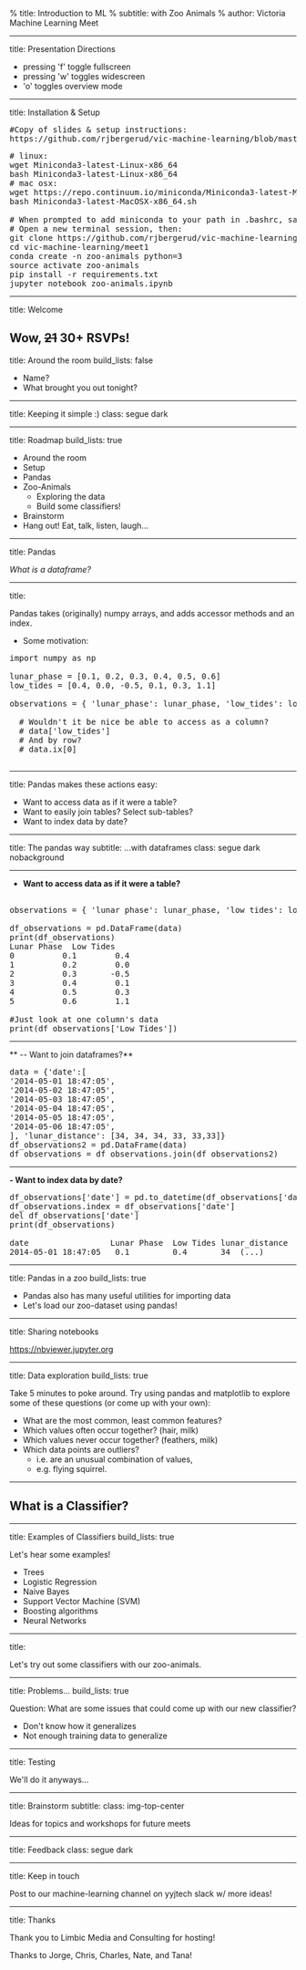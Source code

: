 % title: Introduction to ML
% subtitle: with Zoo Animals
% author: Victoria Machine Learning Meet

---
title: Presentation Directions

- pressing 'f' toggle fullscreen
- pressing 'w' toggles widescreen
- 'o' toggles overview mode

---
title: Installation & Setup

<pre>
#Copy of slides & setup instructions:
https://github.com/rjbergerud/vic-machine-learning/blob/master/meet1/presentation/slides.md
</pre>
<pre>
# linux:
wget Miniconda3-latest-Linux-x86_64
bash Miniconda3-latest-Linux-x86_64
# mac osx:
wget https://repo.continuum.io/miniconda/Miniconda3-latest-MacOSX-x86_64.sh
bash Miniconda3-latest-MacOSX-x86_64.sh

# When prompted to add miniconda to your path in .bashrc, say yes.
# Open a new terminal session, then:
git clone https://github.com/rjbergerud/vic-machine-learning.git
cd vic-machine-learning/meet1
conda create -n zoo-animals python=3
source activate zoo-animals
pip install -r requirements.txt
jupyter notebook zoo-animals.ipynb
</pre>

---
title: Welcome

Wow, <del>21</del> 30+ RSVPs!
---
title: Around the room
build_lists: false

- Name?
- What brought you out tonight?

<!-- Slides for Zoo animals tutorial -->
---
title: Keeping it simple :)
class: segue dark

---
title: Roadmap
build_lists: true

- Around the room
- Setup
- Pandas
- Zoo-Animals
  - Exploring the data
  - Build some classifiers!
- Brainstorm
- Hang out!  Eat, talk, listen, laugh...


---
title: Pandas

*What is a dataframe?*

---
title:

Pandas takes (originally) numpy arrays, and adds accessor methods and an index.

- Some motivation:

<pre class="prettyprint" data-lang="python">
import numpy as np

lunar_phase = [0.1, 0.2, 0.3, 0.4, 0.5, 0.6]
low_tides = [0.4, 0.0, -0.5, 0.1, 0.3, 1.1]

observations = { 'lunar_phase': lunar_phase, 'low_tides': low_tides }

  # Wouldn't it be nice be able to access as a column?
  # data['low_tides']
  # And by row?
  # data.ix[0]

</pre>
---
title: Pandas makes these actions easy:

- Want to access data as if it were a table?
- Want to easily join tables?  Select sub-tables?  
- Want to index data by date?

---
title: The pandas way
subtitle: ...with dataframes
class: segue dark nobackground

<!-- Live code this -->
---
- **Want to access data as if it were a table?**

<pre class="prettyprint" data-lang=python>

observations = { 'lunar phase': lunar_phase, 'low tides': low_tides }

df_observations = pd.DataFrame(data)
print(df_observations)
Lunar Phase  Low Tides
0          0.1        0.4
1          0.2        0.0
2          0.3       -0.5
3          0.4        0.1
4          0.5        0.3
5          0.6        1.1

#Just look at one column's data
print(df_observations['Low Tides'])
</pre>
---


** -- Want to join dataframes?**

<pre class="prettyprint" data-lang=python>
data = {'date':[
'2014-05-01 18:47:05',
'2014-05-02 18:47:05',
'2014-05-03 18:47:05',
'2014-05-04 18:47:05',
'2014-05-05 18:47:05',
'2014-05-06 18:47:05',
], 'lunar_distance': [34, 34, 34, 33, 33,33]}
df_observations2 = pd.DataFrame(data)
df_observations = df_observations.join(df_observations2)
</pre>

---


**- Want to index data by date?**
<pre class="prettyprint" data-lang=python>
df_observations['date'] = pd.to_datetime(df_observations['date'])
df_observations.index = df_observations['date']
del df_observations['date']
print(df_observations)

date                 Lunar Phase  Low Tides lunar_distance                                       
2014-05-01 18:47:05   0.1         0.4       34  (...)
</pre>

---
title: Pandas in a zoo
build_lists: true

- Pandas also has many useful utilities for importing  data
- Let's load our zoo-dataset using pandas!

---
title: Sharing notebooks

https://nbviewer.jupyter.org

---
title: Data exploration
build_lists: true

Take 5 minutes to poke around. Try using pandas and matplotlib to explore some of these questions (or come up with your own):

- What are the most common, least common features?
- Which values often occur together? (hair, milk)
- Which values never occur together? (feathers, milk)
- Which data points are outliers?  
  - i.e. are an unusual combination of values,
  - e.g. flying squirrel.

---


## What is a Classifier?

---
title: Examples of Classifiers
build_lists: true

Let's hear some examples!

- Trees
- Logistic Regression
- Naive Bayes
- Support Vector Machine (SVM)
- Boosting algorithms
- Neural Networks

---
title:

Let's try out some classifiers with our zoo-animals.

---
title: Problems...
build_lists: true

Question: What are some issues that could come up with our new classifier?
- Don't know how it generalizes
- Not enough training data to generalize

---
title: Testing

We'll do it anyways...

<!--  Have extra "stretch" slides in case this goes quickly -->
---
title: Brainstorm
subtitle:
class: img-top-center

Ideas for topics and workshops for future meets

---
title: Feedback
class: segue dark


---
title: Keep in touch

Post to our machine-learning channel on yyjtech slack w/ more ideas!

---
title: Thanks

Thank you to Limbic Media and Consulting for hosting!

Thanks to Jorge, Chris, Charles, Nate, and Tana!
